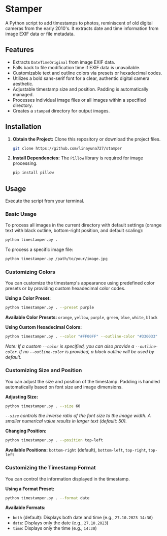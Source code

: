# Stamper
 
A Python script to add timestamps to photos, reminiscent of old digital cameras from the early 2010's. It extracts date and time information from image EXIF data or file metadata.
 
## Features
 
- Extracts `DateTimeOriginal` from image EXIF data.
- Falls back to file modification time if EXIF data is unavailable.
- Customizable text and outline colors via presets or hexadecimal codes.
- Utilizes a bold sans-serif font for a clear, authentic digital camera aesthetic.
- Adjustable timestamp size and position. Padding is automatically managed.
- Processes individual image files or all images within a specified directory.
- Creates a `stamped` directory for output images.
 
## Installation
 
1.  **Obtain the Project:** Clone this repository or download the project files.
     ```bash
     git clone https://github.com/linayuna727/stamper
     ```
 
2.  **Install Dependencies:** The `Pillow` library is required for image processing.
 
     ```bash
     pip install pillow
     ```
 
## Usage
 
Execute the script from your terminal.
 
### Basic Usage
 
To process all images in the current directory with default settings (orange text with black outline, bottom-right position, and default scaling):
 ```bash
 python timestamper.py .
 ```
 
To process a specific image file:
 ```bash
 python timestamper.py /path/to/your/image.jpg
 ```
 
 ### Customizing Colors
 
 You can customize the timestamp's appearance using predefined color presets or by providing custom hexadecimal color codes.
 
 **Using a Color Preset:**
 ```bash
 python timestamper.py . --preset purple
 ```
 **Available Color Presets:** `orange`, `yellow`, `purple`, `green`, `blue`, `white`, `black`
 
 **Using Custom Hexadecimal Colors:**
 ```bash
 python timestamper.py . --color "#FF00FF" --outline-color "#330033"
 ```
 *Note: If a custom `--color` is specified, you can also provide a `--outline-color`. If no `--outline-color` is provided, a black outline will be used by default.*
 
 ### Customizing Size and Position
 
 You can adjust the size and position of the timestamp. Padding is handled automatically based on font size and image dimensions.
 
 **Adjusting Size:**
 ```bash
 python timestamper.py . --size 60
 ```
 *`--size` controls the inverse ratio of the font size to the image width. A smaller numerical value results in larger text (default: 50).*
 
 **Changing Position:**
 ```bash
 python timestamper.py . --position top-left
 ```
 **Available Positions:** `bottom-right` (default), `bottom-left`, `top-right`, `top-left`
 
 ### Customizing the Timestamp Format
 
 You can control the information displayed in the timestamp.
 
 **Using a Format Preset:**
 ```bash
 python timestamper.py . --format date
 ```
 **Available Formats:**
 - `both` (default): Displays both date and time (e.g., `27.10.2023 14:30`)
 - `date`: Displays only the date (e.g., `27.10.2023`)
 - `time`: Displays only the time (e.g., `14:30`)
